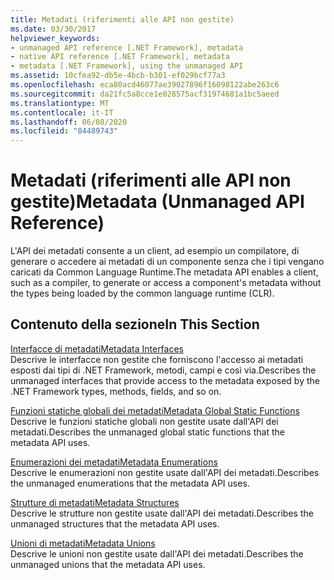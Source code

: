 ```yaml
---
title: Metadati (riferimenti alle API non gestite)
ms.date: 03/30/2017
helpviewer_keywords:
- unmanaged API reference [.NET Framework], metadata
- native API reference [.NET Framework], metadata
- metadata [.NET Framework], using the unmanaged API
ms.assetid: 10cfea92-db5e-4bcb-b301-ef029bcf77a3
ms.openlocfilehash: eca80acd46077ae39027896f16098122abe263c6
ms.sourcegitcommit: da21fc5a8cce1e028575acf31974681a1bc5aeed
ms.translationtype: MT
ms.contentlocale: it-IT
ms.lasthandoff: 06/08/2020
ms.locfileid: "84489743"
---
```

# <a name="metadata-unmanaged-api-reference"></a><span data-ttu-id="5ac2c-102">Metadati (riferimenti alle API non gestite)</span><span class="sxs-lookup"><span data-stu-id="5ac2c-102">Metadata (Unmanaged API Reference)</span></span>
<span data-ttu-id="5ac2c-103">L'API dei metadati consente a un client, ad esempio un compilatore, di generare o accedere ai metadati di un componente senza che i tipi vengano caricati da Common Language Runtime.</span><span class="sxs-lookup"><span data-stu-id="5ac2c-103">The metadata API enables a client, such as a compiler, to generate or access a component's metadata without the types being loaded by the common language runtime (CLR).</span></span>  
  
## <a name="in-this-section"></a><span data-ttu-id="5ac2c-104">Contenuto della sezione</span><span class="sxs-lookup"><span data-stu-id="5ac2c-104">In This Section</span></span>  
 [<span data-ttu-id="5ac2c-105">Interfacce di metadati</span><span class="sxs-lookup"><span data-stu-id="5ac2c-105">Metadata Interfaces</span></span>](metadata-interfaces.md)  
 <span data-ttu-id="5ac2c-106">Descrive le interfacce non gestite che forniscono l'accesso ai metadati esposti dai tipi di .NET Framework, metodi, campi e così via.</span><span class="sxs-lookup"><span data-stu-id="5ac2c-106">Describes the unmanaged interfaces that provide access to the metadata exposed by the .NET Framework types, methods, fields, and so on.</span></span>  
  
 [<span data-ttu-id="5ac2c-107">Funzioni statiche globali dei metadati</span><span class="sxs-lookup"><span data-stu-id="5ac2c-107">Metadata Global Static Functions</span></span>](metadata-global-static-functions.md)  
 <span data-ttu-id="5ac2c-108">Descrive le funzioni statiche globali non gestite usate dall'API dei metadati.</span><span class="sxs-lookup"><span data-stu-id="5ac2c-108">Describes the unmanaged global static functions that the metadata API uses.</span></span>  
  
 [<span data-ttu-id="5ac2c-109">Enumerazioni dei metadati</span><span class="sxs-lookup"><span data-stu-id="5ac2c-109">Metadata Enumerations</span></span>](metadata-enumerations.md)  
 <span data-ttu-id="5ac2c-110">Descrive le enumerazioni non gestite usate dall'API dei metadati.</span><span class="sxs-lookup"><span data-stu-id="5ac2c-110">Describes the unmanaged enumerations that the metadata API uses.</span></span>  
  
 [<span data-ttu-id="5ac2c-111">Strutture di metadati</span><span class="sxs-lookup"><span data-stu-id="5ac2c-111">Metadata Structures</span></span>](metadata-structures.md)  
 <span data-ttu-id="5ac2c-112">Descrive le strutture non gestite usate dall'API dei metadati.</span><span class="sxs-lookup"><span data-stu-id="5ac2c-112">Describes the unmanaged structures that the metadata API uses.</span></span>  
  
 [<span data-ttu-id="5ac2c-113">Unioni di metadati</span><span class="sxs-lookup"><span data-stu-id="5ac2c-113">Metadata Unions</span></span>](metadata-unions.md)  
 <span data-ttu-id="5ac2c-114">Descrive le unioni non gestite usate dall'API dei metadati.</span><span class="sxs-lookup"><span data-stu-id="5ac2c-114">Describes the unmanaged unions that the metadata API uses.</span></span>

